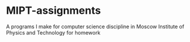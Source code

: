 # MIPT-assignments
A programs I make for computer science discipline in Moscow Institute of Physics and Technology for homework
